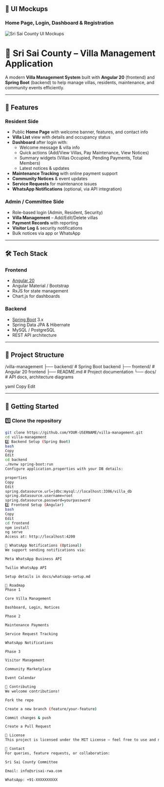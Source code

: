 
## 📸 UI Mockups

### Home Page, Login, Dashboard & Registration
![Sri Sai County UI Mockups](docs/dashboard_home_login_registration.png)

# 🏡 Sri Sai County – Villa Management Application

A modern **Villa Management System** built with **Angular 20** (frontend) and **Spring Boot** (backend) to help manage villas, residents, maintenance, and community events efficiently.

---

## 📌 Features

### Resident Side
- Public **Home Page** with welcome banner, features, and contact info
- **Villa List** view with details and occupancy status
- **Dashboard** after login with:
  - Welcome message & villa info
  - Quick actions (Add/View Villas, Pay Maintenance, View Notices)
  - Summary widgets (Villas Occupied, Pending Payments, Total Members)
  - Latest notices & updates
- **Maintenance Tracking** with online payment support
- **Community Notices** & event updates
- **Service Requests** for maintenance issues
- **WhatsApp Notifications** (optional, via API integration)

### Admin / Committee Side
- Role-based login (Admin, Resident, Security)
- **Villa Management** – Add/Edit/Delete villas
- **Payment Records** with reporting
- **Visitor Log** & security notifications
- Bulk notices via app or WhatsApp

---

## 🛠 Tech Stack

### Frontend
- [Angular 20](https://angular.io/)
- Angular Material / Bootstrap
- RxJS for state management
- Chart.js for dashboards

### Backend
- [Spring Boot](https://spring.io/projects/spring-boot) 3.x
- Spring Data JPA & Hibernate
- MySQL / PostgreSQL
- REST API architecture

---

## 📂 Project Structure

/villa-management
├── backend/ # Spring Boot backend
├── frontend/ # Angular 20 frontend
├── README.md # Project documentation
└── docs/ # API docs, architecture diagrams

yaml
Copy
Edit

---

## 🚀 Getting Started

### 1️⃣ Clone the repository
```bash
git clone https://github.com/YOUR-USERNAME/villa-management.git
cd villa-management
2️⃣ Backend Setup (Spring Boot)
bash
Copy
Edit
cd backend
./mvnw spring-boot:run
Configure application.properties with your DB details:

properties
Copy
Edit
spring.datasource.url=jdbc:mysql://localhost:3306/villa_db
spring.datasource.username=root
spring.datasource.password=yourpassword
3️⃣ Frontend Setup (Angular)
bash
Copy
Edit
cd frontend
npm install
ng serve
Access at: http://localhost:4200

🔔 WhatsApp Notifications (Optional)
We support sending notifications via:

Meta WhatsApp Business API

Twilio WhatsApp API

Setup details in docs/whatsapp-setup.md

📅 Roadmap
Phase 1

Core Villa Management

Dashboard, Login, Notices

Phase 2

Maintenance Payments

Service Request Tracking

WhatsApp Notifications

Phase 3

Visitor Management

Community Marketplace

Event Calendar

🤝 Contributing
We welcome contributions!

Fork the repo

Create a new branch (feature/your-feature)

Commit changes & push

Create a Pull Request

📜 License
This project is licensed under the MIT License – feel free to use and modify.

📧 Contact
For queries, feature requests, or collaboration:

Sri Sai County Committee

Email: info@srisai-rwa.com

WhatsApp: +91-XXXXXXXXXX